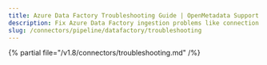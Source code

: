 ```yaml
---
title: Azure Data Factory Troubleshooting Guide | OpenMetadata Support
description: Fix Azure Data Factory ingestion problems like connection errors, metadata loss, or unsupported activity types.
slug: /connectors/pipeline/datafactory/troubleshooting
---
```


{% partial file="/v1.8/connectors/troubleshooting.md" /%}
